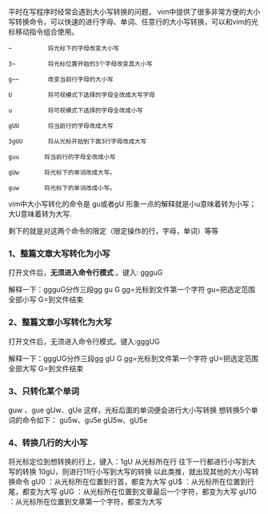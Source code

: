  平时在写程序时经常会遇到大小写转换的问题， vim中提供了很多非常方便的大小写转换命令，可以快速的进行字母、单词、任意行的大小写转换，可以和vim的光标移动指令组合使用。

```
~          将光标下的字母改变大小写

3~         将光标位置开始的3个字母改变其大小写

g~~        改变当前行字母的大小写

U          将可视模式下选择的字母全改成大写字母

u          将可视模式下选择的字母全改成小写

gUU        将当前行的字母改成大写

3gUU       将从光标开始到下面3行字母改成大写

guu       将当前行的字母全改成小写

gUw       将光标下的单词改成大写。

guw       将光标下的单词改成小写。
```

vim中大小写转化的命令是
gu或者gU
形象一点的解释就是小u意味着转为小写；大U意味着转为大写.

剩下的就是对这两个命令的限定（限定操作的行，字母，单词）等等

### 1、整篇文章大写转化为小写

打开文件后，**无须进入命令行模式** 。键入:     ggguG

解释一下：ggguG分作三段gg gu G
gg=光标到文件第一个字符
gu=把选定范围全部小写
G=到文件结束

### 2、整篇文章小写转化为大写

打开文件后，无须进入命令行模式。键入:gggUG

解释一下：gggUG分作三段gg gU G
gg=光标到文件第一个字符
gU=把选定范围全部大写
G=到文件结束

### 3、只转化某个单词

guw 、gue
gUw、gUe
这样，光标后面的单词便会进行大小写转换
想转换5个单词的命令如下：
gu5w、gu5e
gU5w、gU5e

### 4、转换几行的大小写

将光标定位到想转换的行上，键入：1gU 从光标所在行 往下一行都进行小写到大写的转换
10gU，则进行11行小写到大写的转换
以此类推，就出现其他的大小写转换命令
gU0        ：从光标所在位置到行首，都变为大写
gU$        ：从光标所在位置到行尾，都变为大写
gUG        ：从光标所在位置到文章最后一个字符，都变为大写
gU1G    ：从光标所在位置到文章第一个字符，都变为大写